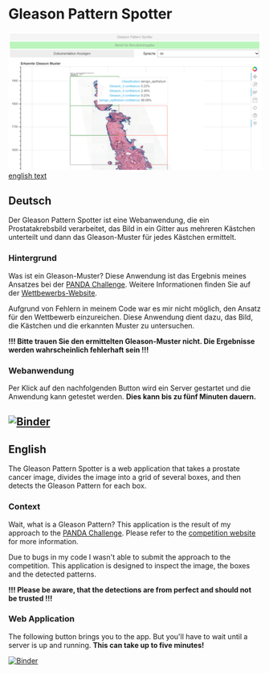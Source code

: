 # Gleason Pattern Spotter
![Hello World](/images/gps_demo.png?raw=true "sample image")
[english text](#english)
## Deutsch
Der Gleason Pattern Spotter ist eine Webanwendung, die ein Prostatakrebsbild verarbeitet, das Bild in ein Gitter aus mehreren Kästchen unterteilt und dann das Gleason-Muster für jedes Kästchen ermittelt. 

### Hintergrund
Was ist ein Gleason-Muster? Diese Anwendung ist das Ergebnis meines Ansatzes bei der [PANDA Challenge](https://www.kaggle.com/c/prostate-cancer-grade-assessment). Weitere Informationen finden Sie auf der [Wettbewerbs-Website](https://www.kaggle.com/c/prostate-cancer-grade-assessment).

Aufgrund von Fehlern in meinem Code war es mir nicht möglich, den Ansatz für den Wettbewerb einzureichen. Diese Anwendung dient dazu, das Bild, die Kästchen und die erkannten Muster zu untersuchen.

**!!! Bitte trauen Sie den ermittelten Gleason-Muster nicht. Die Ergebnisse werden wahrscheinlich fehlerhaft sein !!!**
### Webanwendung
Per Klick auf den nachfolgenden Button wird ein Server gestartet und die Anwendung kann getestet werden. **Dies kann bis zu fünf Minuten dauern.**

[![Binder](https://mybinder.org/badge_logo.svg)](https://mybinder.org/v2/gh/Jack-Byte/Gleason-Pattern-Spotter/master?urlpath=%2Fvoila%2Frender%2Fgleason-pattern-spotter-de.ipynb)
----------------------------------------------------------------------------------
## English
The Gleason Pattern Spotter is a web application that takes a prostate cancer image, divides the image into a grid of several boxes, and then detects the Gleason Pattern for each box. 
### Context
Wait, what is a Gleason Pattern? This application is the result of my approach to the [PANDA Challenge](https://www.kaggle.com/c/prostate-cancer-grade-assessment). Please refer to the [competition website](https://www.kaggle.com/c/prostate-cancer-grade-assessment) for more information.

Due to bugs in my code I wasn't able to submit the approach to the competition. This application is designed to inspect the image, the boxes and the detected patterns.

**!!! Please be aware, that the detections are from perfect and should not be trusted !!!**
### Web Application
The following button brings you to the app. But you'll have to wait until a server is up and running. **This can take up to five minutes!**

[![Binder](https://mybinder.org/badge_logo.svg)](https://mybinder.org/v2/gh/Jack-Byte/Gleason-Pattern-Spotter/master?urlpath=%2Fvoila%2Frender%2Fgleason-pattern-spotter.ipynb)

